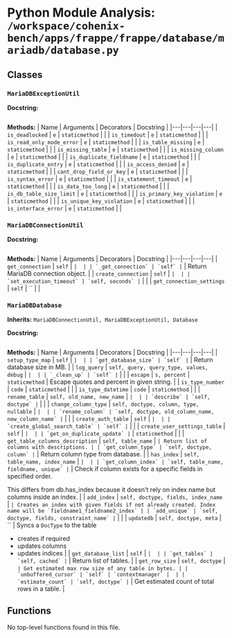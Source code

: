 # Python Module Analysis: `/workspace/cohenix-bench/apps/frappe/frappe/database/mariadb/database.py`

## Classes

### `MariaDBExceptionUtil`


**Docstring:**
```

```

**Methods:**
| Name | Arguments | Decorators | Docstring |
|---|---|---|---|
| `is_deadlocked` | `e` | `staticmethod` |  |
| `is_timedout` | `e` | `staticmethod` |  |
| `is_read_only_mode_error` | `e` | `staticmethod` |  |
| `is_table_missing` | `e` | `staticmethod` |  |
| `is_missing_table` | `e` | `staticmethod` |  |
| `is_missing_column` | `e` | `staticmethod` |  |
| `is_duplicate_fieldname` | `e` | `staticmethod` |  |
| `is_duplicate_entry` | `e` | `staticmethod` |  |
| `is_access_denied` | `e` | `staticmethod` |  |
| `cant_drop_field_or_key` | `e` | `staticmethod` |  |
| `is_syntax_error` | `e` | `staticmethod` |  |
| `is_statement_timeout` | `e` | `staticmethod` |  |
| `is_data_too_long` | `e` | `staticmethod` |  |
| `is_db_table_size_limit` | `e` | `staticmethod` |  |
| `is_primary_key_violation` | `e` | `staticmethod` |  |
| `is_unique_key_violation` | `e` | `staticmethod` |  |
| `is_interface_error` | `e` | `staticmethod` |  |


### `MariaDBConnectionUtil`


**Docstring:**
```

```

**Methods:**
| Name | Arguments | Decorators | Docstring |
|---|---|---|---|
| `get_connection` | `self` | `` |  |
| `_get_connection` | `self` | `` | Return MariaDB connection object. |
| `create_connection` | `self` | `` |  |
| `set_execution_timeout` | `self, seconds` | `` |  |
| `get_connection_settings` | `self` | `` |  |


### `MariaDBDatabase`
**Inherits:** `MariaDBConnectionUtil, MariaDBExceptionUtil, Database`


**Docstring:**
```

```

**Methods:**
| Name | Arguments | Decorators | Docstring |
|---|---|---|---|
| `setup_type_map` | `self` | `` |  |
| `get_database_size` | `self` | `` | Return database size in MB. |
| `log_query` | `self, query, query_type, values, debug` | `` |  |
| `_clean_up` | `self` | `` |  |
| `escape` | `s, percent` | `staticmethod` | Escape quotes and percent in given string. |
| `is_type_number` | `code` | `staticmethod` |  |
| `is_type_datetime` | `code` | `staticmethod` |  |
| `rename_table` | `self, old_name, new_name` | `` |  |
| `describe` | `self, doctype` | `` |  |
| `change_column_type` | `self, doctype, column, type, nullable` | `` |  |
| `rename_column` | `self, doctype, old_column_name, new_column_name` | `` |  |
| `create_auth_table` | `self` | `` |  |
| `create_global_search_table` | `self` | `` |  |
| `create_user_settings_table` | `self` | `` |  |
| `get_on_duplicate_update` | `` | `staticmethod` |  |
| `get_table_columns_description` | `self, table_name` | `` | Return list of columns with descriptions. |
| `get_column_type` | `self, doctype, column` | `` | Return column type from database. |
| `has_index` | `self, table_name, index_name` | `` |  |
| `get_column_index` | `self, table_name, fieldname, unique` | `` | Check if column exists for a specific fields in specified order.

This differs from db.has_index because it doesn't rely on index name but columns inside an
index. |
| `add_index` | `self, doctype, fields, index_name` | `` | Creates an index with given fields if not already created.
Index name will be `fieldname1_fieldname2_index` |
| `add_unique` | `self, doctype, fields, constraint_name` | `` |  |
| `updatedb` | `self, doctype, meta` | `` | Syncs a `DocType` to the table
* creates if required
* updates columns
* updates indices |
| `get_database_list` | `self` | `` |  |
| `get_tables` | `self, cached` | `` | Return list of tables. |
| `get_row_size` | `self, doctype` | `` | Get estimated max row size of any table in bytes. |
| `unbuffered_cursor` | `self` | `contextmanager` |  |
| `estimate_count` | `self, doctype` | `` | Get estimated count of total rows in a table. |





## Functions

No top-level functions found in this file.
